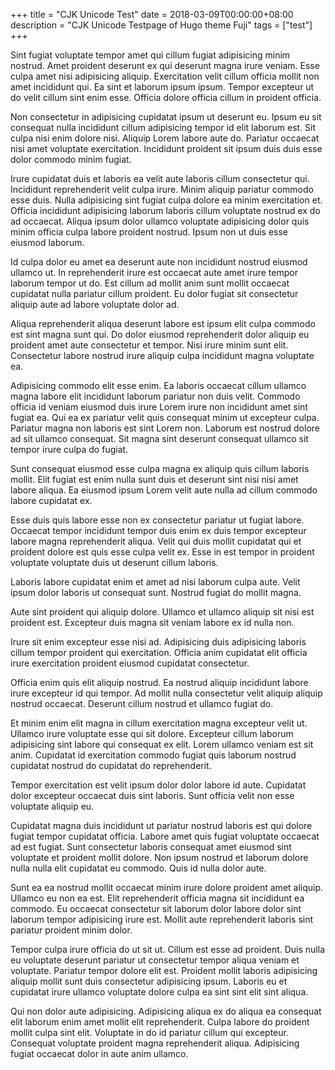 +++
title = "CJK Unicode Test"
date = 2018-03-09T00:00:00+08:00
description = "CJK Unicode Testpage of Hugo theme Fuji"
tags = ["test"]
+++

Sint fugiat voluptate tempor amet qui cillum fugiat adipisicing minim nostrud. Amet proident deserunt ex qui deserunt magna irure veniam. Esse culpa amet nisi adipisicing aliquip. Exercitation velit cillum officia mollit non amet incididunt qui. Ea sint et laborum ipsum ipsum. Tempor excepteur ut do velit cillum sint enim esse. Officia dolore officia cillum in proident officia.

Non consectetur in adipisicing cupidatat ipsum ut deserunt eu. Ipsum eu sit consequat nulla incididunt cillum adipisicing tempor id elit laborum est. Sit culpa nisi enim dolore nisi. Aliquip Lorem labore aute do. Pariatur occaecat nisi amet voluptate exercitation. Incididunt proident sit ipsum duis duis esse dolor commodo minim fugiat.

Irure cupidatat duis et laboris ea velit aute laboris cillum consectetur qui. Incididunt reprehenderit velit culpa irure. Minim aliquip pariatur commodo esse duis. Nulla adipisicing sint fugiat culpa dolore ea minim exercitation et. Officia incididunt adipisicing laborum laboris cillum voluptate nostrud ex do ad occaecat. Aliqua ipsum dolor ullamco voluptate adipisicing dolor quis minim officia culpa labore proident nostrud. Ipsum non ut duis esse eiusmod laborum.

Id culpa dolor eu amet ea deserunt aute non incididunt nostrud eiusmod ullamco ut. In reprehenderit irure est occaecat aute amet irure tempor laborum tempor ut do. Est cillum ad mollit anim sunt mollit occaecat cupidatat nulla pariatur cillum proident. Eu dolor fugiat sit consectetur aliquip aute ad labore voluptate dolor ad.

Aliqua reprehenderit aliqua deserunt labore est ipsum elit culpa commodo est sint magna sunt qui. Do dolor eiusmod reprehenderit dolor aliquip eu proident amet aute consectetur et tempor. Nisi irure minim sunt elit. Consectetur labore nostrud irure aliquip culpa incididunt magna voluptate ea.

Adipisicing commodo elit esse enim. Ea laboris occaecat cillum ullamco magna labore elit incididunt laborum pariatur non duis velit. Commodo officia id veniam eiusmod duis irure Lorem irure non incididunt amet sint fugiat ea. Qui ea ex pariatur velit quis consequat minim ut excepteur culpa. Pariatur magna non laboris est sint Lorem non. Laborum est nostrud dolore ad sit ullamco consequat. Sit magna sint deserunt consequat ullamco sit tempor irure culpa do fugiat.

Sunt consequat eiusmod esse culpa magna ex aliquip quis cillum laboris mollit. Elit fugiat est enim nulla sunt duis et deserunt sint nisi nisi amet labore aliqua. Ea eiusmod ipsum Lorem velit aute nulla ad cillum commodo labore cupidatat ex.

Esse duis quis labore esse non ex consectetur pariatur ut fugiat labore. Occaecat tempor incididunt tempor duis enim ex duis tempor excepteur labore magna reprehenderit aliqua. Velit qui duis mollit cupidatat qui et proident dolore est quis esse culpa velit ex. Esse in est tempor in proident voluptate voluptate duis ut deserunt cillum laboris.

Laboris labore cupidatat enim et amet ad nisi laborum culpa aute. Velit ipsum dolor laboris ut consequat sunt. Nostrud fugiat do mollit magna.

Aute sint proident qui aliquip dolore. Ullamco et ullamco aliquip sit nisi est proident est. Excepteur duis magna sit veniam labore ex id nulla non.

Irure sit enim excepteur esse nisi ad. Adipisicing duis adipisicing laboris cillum tempor proident qui exercitation. Officia anim cupidatat elit officia irure exercitation proident eiusmod cupidatat consectetur.

Officia enim quis elit aliquip nostrud. Ea nostrud aliquip incididunt labore irure excepteur id qui tempor. Ad mollit nulla consectetur velit aliquip aliquip nostrud occaecat. Deserunt cillum nostrud et ullamco fugiat do.

Et minim enim elit magna in cillum exercitation magna excepteur velit ut. Ullamco irure voluptate esse qui sit dolore. Excepteur cillum laborum adipisicing sint labore qui consequat ex elit. Lorem ullamco veniam est sit anim. Cupidatat id exercitation commodo fugiat quis laborum nostrud cupidatat nostrud do cupidatat do reprehenderit.

Tempor exercitation est velit ipsum dolor dolor labore id aute. Cupidatat dolor excepteur occaecat duis sint laboris. Sunt officia velit non esse voluptate aliquip eu.

Cupidatat magna duis incididunt ut pariatur nostrud laboris est qui dolore fugiat tempor cupidatat officia. Labore amet quis fugiat voluptate occaecat ad est fugiat. Sunt consectetur laboris consequat amet eiusmod sint voluptate et proident mollit dolore. Non ipsum nostrud et laborum dolore nulla nulla elit cupidatat eu commodo. Quis id nulla dolor aute.

Sunt ea ea nostrud mollit occaecat minim irure dolore proident amet aliquip. Ullamco eu non ea est. Elit reprehenderit officia magna sit incididunt ea commodo. Eu occaecat consectetur sit laborum dolor labore dolor sint laborum tempor adipisicing irure est. Mollit aute reprehenderit laboris sint pariatur proident minim dolor.

Tempor culpa irure officia do ut sit ut. Cillum est esse ad proident. Duis nulla eu voluptate deserunt pariatur ut consectetur tempor aliqua veniam et voluptate. Pariatur tempor dolore elit est. Proident mollit laboris adipisicing aliquip mollit sunt duis consectetur adipisicing ipsum. Laboris eu et cupidatat irure ullamco voluptate dolore culpa ea sint sint elit sint aliqua.

Qui non dolor aute adipisicing. Adipisicing aliqua ex do aliqua ea consequat elit laborum enim amet mollit elit reprehenderit. Culpa labore do proident mollit culpa sint elit. Voluptate in do id pariatur cillum qui excepteur. Consequat voluptate proident magna reprehenderit aliqua. Adipisicing fugiat occaecat dolor in aute anim ullamco.

